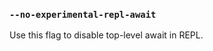 ### `--no-experimental-repl-await`

<!-- YAML
added: v16.6.0
-->

Use this flag to disable top-level await in REPL.
